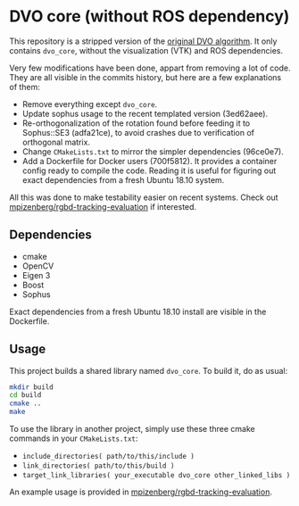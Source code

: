 # DVO core (without ROS dependency)

This repository is a stripped version
of the [original DVO algorithm][dvo].
It only contains `dvo_core`, without the visualization (VTK) and ROS dependencies.

Very few modifications have been done,
appart from removing a lot of code.
They are all visible in the commits history,
but here are a few explanations of them:

- Remove everything except `dvo_core`.
- Update sophus usage to the recent templated version (3ed62aee).
- Re-orthogonalization of the rotation found before feeding it to Sophus::SE3 (adfa21ce),
  to avoid crashes due to verification of orthogonal matrix.
- Change `CMakeLists.txt` to mirror the simpler dependencies (96ce0e7).
- Add a Dockerfile for Docker users (700f5812).
  It provides a container config ready to compile the code.
  Reading it is useful for figuring out exact dependencies
  from a fresh Ubuntu 18.10 system.

All this was done to make testability easier on recent systems.
Check out [mpizenberg/rgbd-tracking-evaluation][eval] if interested.

[dvo]: https://github.com/tum-vision/dvo
[eval]: https://github.com/mpizenberg/rgbd-tracking-evaluation

## Dependencies

- cmake
- OpenCV
- Eigen 3
- Boost
- Sophus

Exact dependencies from a fresh Ubuntu 18.10 install are visible in the Dockerfile.

## Usage

This project builds a shared library named `dvo_core`.
To build it, do as usual:

```sh
mkdir build
cd build
cmake ..
make
```

To use the library in another project,
simply use these three cmake commands in your `CMakeLists.txt`:

- `include_directories( path/to/this/include )`
- `link_directories( path/to/this/build )`
- `target_link_libraries( your_executable dvo_core other_linked_libs )`

An example usage is provided in [mpizenberg/rgbd-tracking-evaluation][eval].
